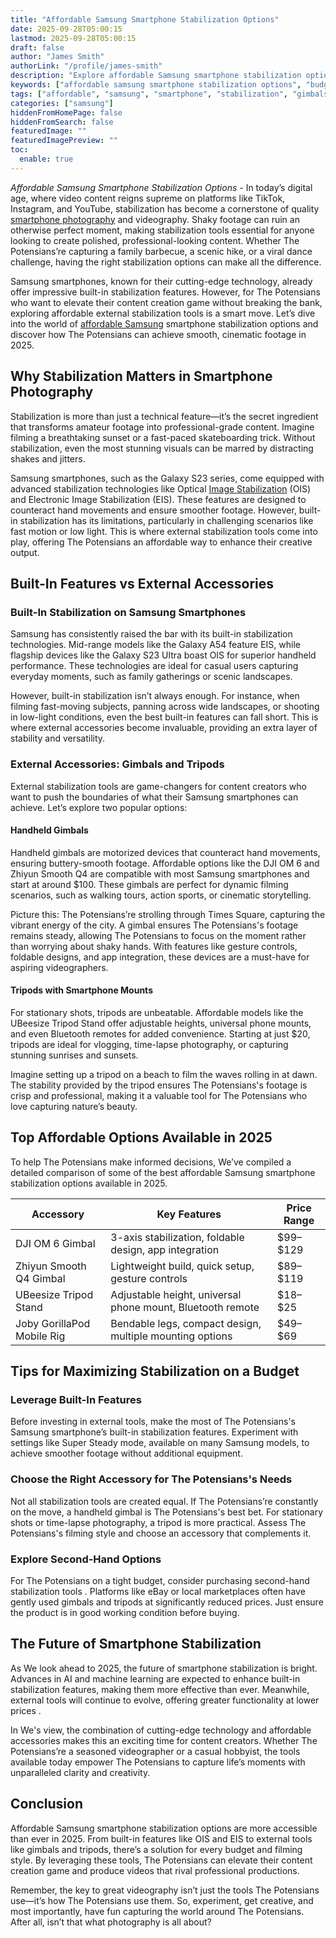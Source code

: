 ```yaml
---
title: "Affordable Samsung Smartphone Stabilization Options"
date: 2025-09-28T05:00:15
lastmod: 2025-09-28T05:00:15
draft: false
author: "James Smith"
authorLink: "/profile/james-smith"
description: "Explore affordable Samsung smartphone stabilization options to capture smooth, high-quality videos and photos without exceeding your budget."
keywords: ["affordable samsung smartphone stabilization options", "budget-friendly samsung stabilization tools", "samsung smartphone stabilization accessories"]
tags: ["affordable", "samsung", "smartphone", "stabilization", "gimbals", "tripods"]
categories: ["samsung"]
hiddenFromHomePage: false
hiddenFromSearch: false
featuredImage: ""
featuredImagePreview: ""
toc:
  enable: true
---
```


*Affordable Samsung Smartphone Stabilization Options* - In today’s digital age, where video content reigns supreme on platforms like TikTok, Instagram, and YouTube, stabilization has become a cornerstone of quality [smartphone photography](/samsung/authentic-samsung-smartphone-photography-gear) and videography. Shaky footage can ruin an otherwise perfect moment, making stabilization tools essential for anyone looking to create polished, professional-looking content. Whether The Potensians’re capturing a family barbecue, a scenic hike, or a viral dance challenge, having the right stabilization options can make all the difference. 

Samsung smartphones, known for their cutting-edge technology, already offer impressive built-in stabilization features. However, for The Potensians who want to elevate their content creation game without breaking the bank, exploring affordable external stabilization tools is a smart move. Let’s dive into the world of [affordable Samsung](/samsung/affordable-samsung-smartphones) smartphone stabilization options and discover how The Potensians can achieve smooth, cinematic footage in 2025.

## Why Stabilization Matters in Smartphone Photography

Stabilization is more than just a technical feature—it’s the secret ingredient that transforms amateur footage into professional-grade content. Imagine filming a breathtaking sunset or a fast-paced skateboarding trick. Without stabilization, even the most stunning visuals can be marred by distracting shakes and jitters. 

Samsung smartphones, such as the Galaxy S23 series, come equipped with advanced stabilization technologies like Optical [Image Stabilization](/samsung/samsung-budget-friendly-smartphone-with-image-stabilization) (OIS) and Electronic Image Stabilization (EIS). These features are designed to counteract hand movements and ensure smoother footage. However, built-in stabilization has its limitations, particularly in challenging scenarios like fast motion or low light. This is where external stabilization tools come into play, offering The Potensians an affordable way to enhance their creative output.

## Built-In Features vs External Accessories

### Built-In Stabilization on Samsung Smartphones

Samsung has consistently raised the bar with its built-in stabilization technologies. Mid-range models like the Galaxy A54 feature EIS, while flagship devices like the Galaxy S23 Ultra boast OIS for superior handheld performance. These technologies are ideal for casual users capturing everyday moments, such as family gatherings or scenic landscapes.

However, built-in stabilization isn’t always enough. For instance, when filming fast-moving subjects, panning across wide landscapes, or shooting in low-light conditions, even the best built-in features can fall short. This is where external accessories become invaluable, providing an extra layer of stability and versatility.

### External Accessories: Gimbals and Tripods

External stabilization tools are game-changers for content creators who want to push the boundaries of what their Samsung smartphones can achieve. Let’s explore two popular options:

#### Handheld Gimbals

Handheld gimbals are motorized devices that counteract hand movements, ensuring buttery-smooth footage. Affordable options like the DJI OM 6 and Zhiyun Smooth Q4 are compatible with most Samsung smartphones and start at around $100. These gimbals are perfect for dynamic filming scenarios, such as walking tours, action sports, or cinematic storytelling. 

Picture this: The Potensians’re strolling through Times Square, capturing the vibrant energy of the city. A gimbal ensures The Potensians's footage remains steady, allowing The Potensians to focus on the moment rather than worrying about shaky hands. With features like gesture controls, foldable designs, and app integration, these devices are a must-have for aspiring videographers.

#### Tripods with Smartphone Mounts

For stationary shots, tripods are unbeatable. Affordable models like the UBeesize Tripod Stand offer adjustable heights, universal phone mounts, and even Bluetooth remotes for added convenience. Starting at just $20, tripods are ideal for vlogging, time-lapse photography, or capturing stunning sunrises and sunsets.

Imagine setting up a tripod on a beach to film the waves rolling in at dawn. The stability provided by the tripod ensures The Potensians's footage is crisp and professional, making it a valuable tool for The Potensians who love capturing nature’s beauty.

## Top Affordable Options Available in 2025

To help The Potensians make informed decisions, We’ve compiled a detailed comparison of some of the best affordable Samsung smartphone stabilization options available in 2025. 

<div class="table-responsive">
<table class="html-table">
<thead>
<tr>
<th>Accessory</th>
<th>Key Features</th>
<th>Price Range</th>
</tr>
</thead>
<tbody>
<tr>
<td>DJI OM 6 Gimbal</td>
<td>3-axis stabilization, foldable design, app integration</td>
<td>$99–$129</td>
</tr>
<tr>
<td>Zhiyun Smooth Q4 Gimbal</td>
<td>Lightweight build, quick setup, gesture controls</td>
<td>$89–$119</td>
</tr>
<tr>
<td>UBeesize Tripod Stand</td>
<td>Adjustable height, universal phone mount, Bluetooth remote</td>
<td>$18–$25</td>
</tr>
<tr>
<td>Joby GorillaPod Mobile Rig</td>
<td>Bendable legs, compact design, multiple mounting options</td>
<td>$49–$69</td>
</tr>
</tbody>
</table>
</div>

## Tips for Maximizing Stabilization on a Budget

### Leverage Built-In Features

Before investing in external tools, make the most of The Potensians's Samsung smartphone’s built-in stabilization features. Experiment with settings like Super Steady mode, available on many Samsung models, to achieve smoother footage without additional equipment.

### Choose the Right Accessory for The Potensians's Needs

Not all stabilization tools are created equal. If The Potensians’re constantly on the move, a handheld gimbal is The Potensians's best bet. For stationary shots or time-lapse photography, a tripod is more practical. Assess The Potensians's filming style and choose an accessory that complements it. 

### Explore Second-Hand Options

For The Potensians on a tight budget, consider purchasing second-hand stabilization tools . Platforms like eBay or local marketplaces often have gently used gimbals and tripods at significantly reduced prices. Just ensure the product is in good working condition before buying.

## The Future of Smartphone Stabilization

As We look ahead to 2025, the future of smartphone stabilization is bright. Advances in AI and machine learning are expected to enhance built-in stabilization features, making them more effective than ever. Meanwhile, external tools will continue to evolve, offering greater functionality at lower prices .

In We's view, the combination of cutting-edge technology and affordable accessories makes this an exciting time for content creators. Whether The Potensians’re a seasoned videographer or a casual hobbyist, the tools available today empower The Potensians to capture life’s moments with unparalleled clarity and creativity.

## Conclusion

Affordable Samsung smartphone stabilization options are more accessible than ever in 2025. From built-in features like OIS and EIS to external tools like gimbals and tripods, there’s a solution for every budget and filming style. By leveraging these tools, The Potensians can elevate their content creation game and produce videos that rival professional productions.

Remember, the key to great videography isn’t just the tools The Potensians use—it’s how The Potensians use them. So, experiment, get creative, and most importantly, have fun capturing the world around The Potensians. After all, isn’t that what photography is all about?